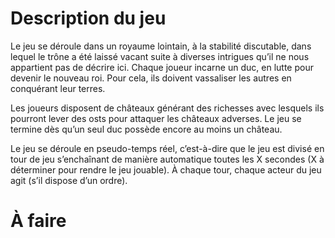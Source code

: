 # Description du jeu

Le jeu se déroule dans un royaume lointain, à la stabilité discutable, dans lequel le trône a été laissé vacant suite à diverses intrigues qu’il ne nous appartient pas de décrire ici. Chaque joueur incarne un duc, en lutte pour devenir le nouveau roi. Pour cela, ils doivent vassaliser les autres en conquérant leur terres.

Les joueurs disposent de châteaux générant des richesses avec lesquels ils pourront lever des osts pour attaquer les châteaux adverses. Le jeu se termine dès qu’un seul duc possède encore au moins un château.

Le jeu se déroule en pseudo-temps réel, c’est-à-dire que le jeu est divisé en tour de jeu s’enchaînant de manière automatique toutes les X secondes (X à déterminer pour rendre le jeu jouable). À chaque tour, chaque acteur du jeu agit (s’il dispose d’un ordre). 


# À faire 




